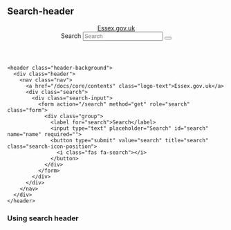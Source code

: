 ## Search-header

<header class="header-background">
  <div class="header">
    <nav class="nav">
      <a href="/docs/core/contents" class="logo-text">Essex.gov.uk</a>
      <div class="search">
        <div class="search-input">
          <form action="/search" method="get" role="search" class="form">
            <div class="group">
              <label for="search">Search</label>
              <input type="text" placeholder="Search" id="search" name="name" required="">
              <button type="submit" value="search" title="search" class="search-icon-position">
                <i class="fas fa-search"></i>
              </button>
            </div>
          </form>
        </div>
      </div>
    </nav>
  </div>
</header>

    <header class="header-background">
      <div class="header">
        <nav class="nav">
          <a href="/docs/core/contents" class="logo-text">Essex.gov.uk</a>
          <div class="search">
            <div class="search-input">
              <form action="/search" method="get" role="search" class="form">
                <div class="group">
                  <label for="search">Search</label>
                  <input type="text" placeholder="Search" id="search" name="name" required="">
                  <button type="submit" value="search" title="search" class="search-icon-position">
                    <i class="fas fa-search"></i>
                  </button>
                </div>
              </form>
            </div>
          </div>
        </nav>
      </div>
    </header>



### Using search header
